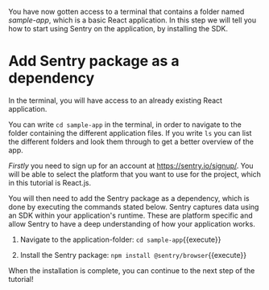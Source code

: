 You have now gotten access to a terminal that contains a folder named *sample-app*, which is a basic React application. 
In this step we will tell you how to start using Sentry on the application, by installing the SDK.

# Add Sentry package as a dependency
In the terminal, you will have access to an already existing React application. 

You can write `cd sample-app` in the terminal, in order to navigate to the folder containing the different application files. 
If you write `ls` you can list the different folders and look them through to get a better overview of the app.

*Firstly* you need to sign up for an account at https://sentry.io/signup/. You will be able to select the platform that you want to use for the project, which in this tutorial is React.js. 

You will then need to add the Sentry package as a dependency, which is done by executing the commands stated below. Sentry captures data using an SDK within your application's runtime. These are platform specific and allow Sentry to have a deep understanding of how your application works. 

1. Navigate to the application-folder: `cd sample-app`{{execute}} 

2. Install the Sentry package: `npm install @sentry/browser`{{execute}}

When the installation is complete, you can continue to the next step of the tutorial!
